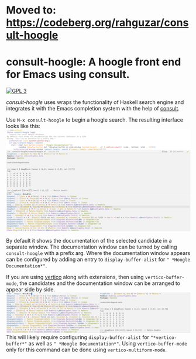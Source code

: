 # Moved to: https://codeberg.org/rahguzar/consult-hoogle

# consult-hoogle: A hoogle front end for Emacs using consult. 
[![GPL 3](https://img.shields.io/badge/license-GPLv3-blue.svg)](COPYING)

*consult-hoogle* uses wraps the functionality of Haskell search engine and integrates it with the Emacs completion system with the help of [consult](https://github.com/minad/consult).

Use `M-x consult-hoogle` to begin a hoogle search. The resulting interface looks like this:
![Screenshot](consult-hoogle.png)

By default it shows the documentation of the selected candidate in a separate window. The documentation window can be turned by calling `consult-hoogle` with a prefix arg. Where the documentation window appears can be configured by adding an entry to `display-buffer-alist` for `" *Hoogle Documentation*"`.

If you are using [vertico](https://github.com/minad/vertico) along with extensions, then using `vertico-buffer-mode`, the candidates and the documentation window can be arranged to appear side by side.
![Screenshot](consult-hoogle-buffer.png)
This will likely require configuring `display-buffer-alist` for `"*vertico-buffer*"` as well as `" *Hoogle Documentation*"`. Using `vertico-buffer-mode` only for this command can be done using `vertico-multiform-mode`.
